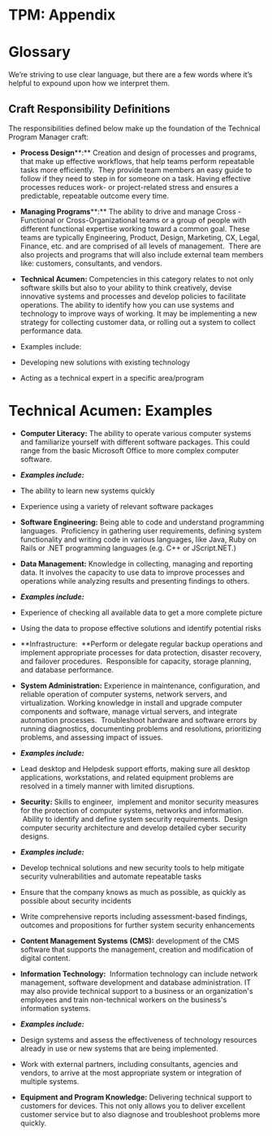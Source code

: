  # TPM: Appendix

Glossary
========

We’re striving to use clear language, but there are a few words where it’s helpful to expound upon how we interpret them.

Craft Responsibility Definitions
--------------------------------

The responsibilities defined below make up the foundation of the Technical Program Manager craft:

* **Process Design****:** Creation and design of processes and programs, that make up effective workflows, that help teams perform repeatable tasks more efficiently.  They provide team members an easy guide to follow if they need to step in for someone on a task. Having effective processes reduces work- or project-related stress and ensures a predictable, repeatable outcome every time. 

* **Managing Programs****:** The ability to drive and manage Cross  -Functional or Cross-Organizational teams or a group of people with different functional expertise working toward a common goal. These teams are typically Engineering, Product, Design, Marketing, CX, Legal, Finance, etc. and are comprised of all levels of management.  There are also projects and programs that will also include external team members like: customers, consultants, and vendors.

* **Technical Acumen:** Competencies in this category relates to not only software skills but also to your ability to think creatively, devise innovative systems and processes and develop policies to facilitate operations. The ability to identify how you can use systems and technology to improve ways of working. It may be implementing a new strategy for collecting customer data, or rolling out a system to collect performance data.

* Examples include:

* Developing new solutions with existing technology

* Acting as a technical expert in a specific area/program

Technical Acumen: Examples
==========================

* **Computer Literacy:** The ability to operate various computer systems and familiarize yourself with different software packages. This could range from the basic Microsoft Office to more complex computer software.

* **_Examples include:_**

* The ability to learn new systems quickly

* Experience using a variety of relevant software packages

* **Software Engineering:** Being able to code and understand programming languages.  Proficiency in gathering user requirements, defining system functionality and writing code in various languages, like Java, Ruby on Rails or .NET programming languages  (e.g. C++ or JScript.NET.)

* **Data Management:** Knowledge in collecting, managing and reporting data. It involves the capacity to use data to improve processes and operations while analyzing results and presenting findings to others.

* **_Examples include:_**

* Experience of checking all available data to get a more complete picture

* Using the data to propose effective solutions and identify potential risks

* **Infrastructure:  **Perform or delegate regular backup operations and implement appropriate processes for data protection, disaster recovery, and failover procedures.  Responsible for capacity, storage planning, and database performance.

* **System Administration:** Experience in maintenance, configuration, and reliable operation of computer systems, network servers, and virtualization. Working knowledge in install and upgrade computer components and software, manage virtual servers, and integrate automation processes.  Troubleshoot hardware and software errors by running diagnostics, documenting problems and resolutions, prioritizing problems, and assessing impact of issues.

* **_Examples include:_**

* Lead desktop and Helpdesk support efforts, making sure all desktop applications, workstations, and related equipment problems are resolved in a timely manner with limited disruptions.

* **Security:** Skills to engineer,  implement and monitor security measures for the protection of computer systems, networks and information.  Ability to identify and define system security requirements.  Design computer security architecture and develop detailed cyber security designs.

* **_Examples include:_**

* Develop technical solutions and new security tools to help mitigate security vulnerabilities and automate repeatable tasks

* Ensure that the company knows as much as possible, as quickly as possible about security incidents

* Write comprehensive reports including assessment-based findings, outcomes and propositions for further system security enhancements

* **Content Management Systems**  **(CMS):**  development of the CMS software that supports the management, creation and modification of digital content.

* **Information Technology:**  Information technology can include network management, software development and database administration. IT may also provide technical support to a business or an organization's employees and train non-technical workers on the business's information systems. 

* **_Examples include:_**

* Design systems and assess the effectiveness of technology resources already in use or new systems that are being implemented.

* Work with external partners, including consultants, agencies and vendors, to arrive at the most appropriate system or integration of multiple systems.

* **Equipment and Program Knowledge:** Delivering technical support to customers for devices. This not only allows you to deliver excellent customer service but to also diagnose and troubleshoot problems more quickly.